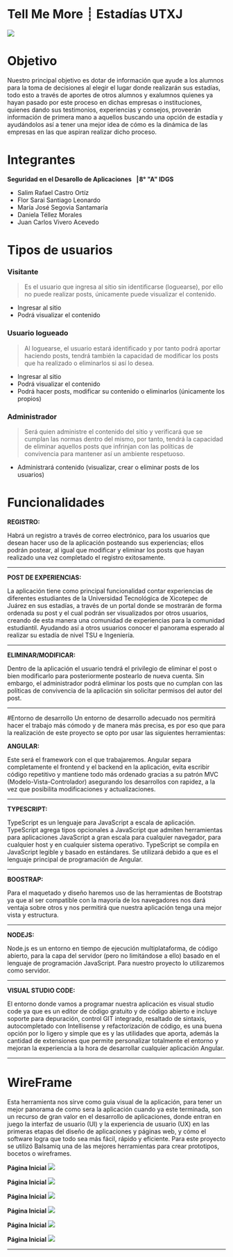 
# Tell Me More ┊ Estadías UTXJ

![](https://github.com/J-Carlos-V/TellMeMoreEstadiasUTXJ/blob/main/logo1.jpeg)





# Objetivo
Nuestro principal objetivo es dotar de información que ayude a los alumnos para la toma de decisiones al elegir el lugar donde realizarán sus estadías, todo esto a través de aportes de otros alumnos y exalumnos quienes ya hayan pasado por este proceso en dichas empresas o instituciones, quienes dando sus testimonios, experiencias y consejos, proveerán información de primera mano a aquellos buscando una opción de estadía y ayudándolos así a tener una mejor idea de cómo es la dinámica de las empresas en las que aspiran realizar dicho proceso.

# Integrantes 

**Seguridad en el Desarollo de Aplicaciones ▕  8° "A" IDGS**  
- Salim Rafael Castro Ortíz
- Flor Sarai Santiago Leonardo
- María José Segovia Santamaría
- Daniela Téllez Morales
- Juan Carlos Vivero Acevedo


		  
		  

# Tipos de usuarios
### Visitante
> Es el usuario que ingresa al sitio sin identificarse (loguearse), por ello no puede realizar posts, únicamente puede visualizar el contenido.
- Ingresar al sitio
- Podrá visualizar el contenido

### Usuario logueado
> Al loguearse, el usuario estará identificado y por tanto podrá aportar haciendo posts, tendrá también la capacidad de modificar los posts que ha realizado o eliminarlos si así lo desea.
- Ingresar al sitio
- Podrá visualizar el contenido
- Podrá hacer posts, modificar su contenido o eliminarlos (únicamente los propios)

### Administrador
> Será quien administre el contenido del sitio y verificará que se cumplan las normas dentro del mismo, por tanto, tendrá la capacidad de eliminar aquellos posts que infrinjan con las políticas de convivencia para mantener así un ambiente respetuoso.
- Administrará contenido (visualizar, crear o eliminar posts de los usuarios)
		  
		  
# Funcionalidades
**REGISTRO:** 

Habrá un registro a través de correo electrónico, para los usuarios que desean hacer uso de la aplicación posteando sus experiencias; ellos podrán postear, al igual que modificar y eliminar los posts que hayan realizado una vez completado el registro exitosamente.

------------

**POST DE EXPERIENCIAS:**

La aplicación tiene como principal funcionalidad contar experiencias de diferentes estudiantes de la Universidad Tecnológica de Xicotepec de Juárez en sus estadías, a través de un portal donde se mostrarán de forma ordenada su post y el cual podrán ser visualizados por otros usuarios, creando de esta manera una comunidad de experiencias para la comunidad estudiantil.
Ayudando así a otros usuarios conocer el panorama esperado al realizar su estadía de nivel TSU e Ingeniería. 

------------

**ELIMINAR/MODIFICAR:**

Dentro de la aplicación el usuario tendrá el privilegio de eliminar el post o bien modificarlo para posteriormente postearlo de nueva cuenta.
Sin embargo, el administrador podrá eliminar los posts que no cumplan con las políticas de convivencia de la aplicación sin solicitar permisos del autor del post.

------------



#Entorno de desarrollo
 Un entorno de desarrollo adecuado nos permitirá hacer el trabajo más cómodo y de manera más precisa, es por eso que para la realización de este proyecto se opto por usar las siguientes herramientas:

**ANGULAR:**

Este será el framework con el que trabajaremos. Angular separa completamente el frontend y el backend en la aplicación, evita escribir código repetitivo y mantiene todo más ordenado gracias a su patrón MVC (Modelo-Vista-Controlador) asegurando los desarrollos con rapidez, a la vez que posibilita modificaciones y actualizaciones.

------------


**TYPESCRIPT:**

TypeScript es un lenguaje para JavaScript a escala de aplicación. TypeScript agrega tipos opcionales a JavaScript que admiten herramientas para aplicaciones JavaScript a gran escala para cualquier navegador, para cualquier host y en cualquier sistema operativo. TypeScript se compila en JavaScript legible y basado en estándares. Se utilizará debido a que es el lenguaje principal de programación de Angular.

------------


**BOOSTRAP:**

Para el maquetado y diseño haremos uso de las herramientas de Bootstrap ya que al ser compatible con la mayoría de los navegadores nos dará ventaja sobre otros y nos permitirá que nuestra aplicación tenga una mejor vista y estructura. 

------------


**NODEJS:**

Node.js es un entorno en tiempo de ejecución multiplataforma, de código abierto, para la capa del servidor (pero no limitándose a ello) basado en el lenguaje de programación JavaScript. Para nuestro proyecto lo utilizaremos como servidor.

------------


**VISUAL STUDIO CODE:**

El entorno donde vamos a programar nuestra aplicación es visual studio code ya que es un editor de código gratuito y de código abierto e incluye soporte para depuración, control GIT integrado, resaltado de sintaxis, autocompletado con Intellisense y refactorización de código, es una buena opción por lo ligero y simple que es y las utilidades que aporta, además la cantidad de extensiones que permite personalizar totalmente el entorno y mejoran la experiencia a la hora de desarrollar cualquier aplicación Angular.

------------

# WireFrame

Esta herramienta nos sirve como guia visual de la aplicación, para tener un mejor panorama de como sera la aplicación cuando ya este terminada, son un recurso de gran valor en el desarrollo de aplicaciones, donde entran en juego la interfaz de usuario (UI) y la experiencia de usuario (UX) en las primeras etapas del diseño de aplicaciones y páginas web, y cómo el software logra que todo sea más fácil, rápido y eficiente.
Para este proyecto se utilizó Balsamiq una de las mejores herramientas para crear prototipos, bocetos o wireframes.

**Página Inicial**
 ![](https://github.com/J-Carlos-V/TellMeMoreEstadiasUTXJ/blob/main/WireFrime.jpeg)

**Página Inicial**
 ![](https://github.com/J-Carlos-V/TellMeMoreEstadiasUTXJ/blob/main/WireFrime1.jpeg)

**Página Inicial**
 ![](https://github.com/J-Carlos-V/TellMeMoreEstadiasUTXJ/blob/main/WireFrime2.jpeg)
 
 **Página Inicial**
 ![](https://github.com/J-Carlos-V/TellMeMoreEstadiasUTXJ/blob/main/WireFrime3.jpeg)
 
 **Página Inicial**
  ![](https://github.com/J-Carlos-V/TellMeMoreEstadiasUTXJ/blob/main/WireFrime4.jpeg)
 
 **Página Inicial**
 ![](https://github.com/J-Carlos-V/TellMeMoreEstadiasUTXJ/blob/main/WireFrime5.jpeg)	
 
	



------------





